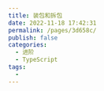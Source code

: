 ```yaml
---
title: 装包和拆包
date: 2022-11-18 17:42:31
permalink: /pages/3d658c/
publish: false
categories:
  - 进阶
  - TypeScript
tags:
  - 
---
```

